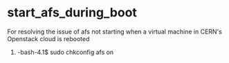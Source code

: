 # start_afs_during_boot
For resolving the issue of afs not starting when a virtual machine in CERN's Openstack cloud is rebooted

1. -bash-4.1$ sudo chkconfig afs on
